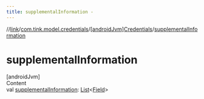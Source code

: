 ```yaml
---
title: supplementalInformation -
---
```

//[link](../../index.md)/[com.tink.model.credentials](../index.md)/[[androidJvm]Credentials](index.md)/[supplementalInformation](supplemental-information.md)



# supplementalInformation  
[androidJvm]  
Content  
val [supplementalInformation](supplemental-information.md): [List](https://kotlinlang.org/api/latest/jvm/stdlib/kotlin.collections/-list/index.html)<[Field](../../com.tink.model.misc/[android-jvm]-field/index.md)>  



